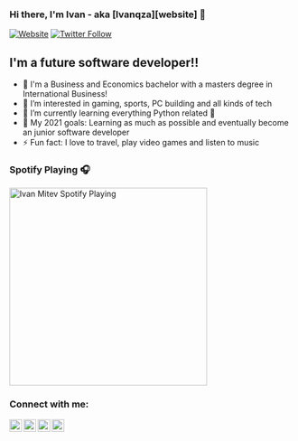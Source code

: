 ### Hi there, I'm Ivan - aka [Ivanqza][website] 👋

[![Website](https://img.shields.io/website?label=My/Instagram&style=for-the-badge&url=https%3A%2F%2FIvanqza)](https://www.instagram.com/ivanqza/)
[![Twitter Follow](https://img.shields.io/twitter/follow/Ivanqza?color=1DA1F2&logo=twitter&style=for-the-badge)](https://twitter.com/intent/follow?original_referer=https%3A%2F%2Fgithub.com%2Fivanqza&screen_name=ivanqza)

## I'm a future software developer!!

- 🔭 I'm a Business and Economics bachelor with a masters degree in International Business!
- 👀 I’m interested in gaming, sports, PC building and all kinds of tech
- 🌱 I’m currently learning everything Python related 🤣
- 🥅 My 2021 goals: Learning as much as possible and eventually become an junior software developer
- ⚡ Fun fact: I love to travel, play video games and listen to music

### Spotify Playing 🎧

[<img src="https://now-playing-ivanqza.vercel.app/api/spotify-playing" alt="Ivan Mitev Spotify Playing" width="350" />](https://open.spotify.com/user/ivanqza?si=7d3bae34d2824b56)

### Connect with me:

[<img align="left" alt="ivanqza | YouTube" width="22px" src="https://cdn.jsdelivr.net/npm/simple-icons@v3/icons/youtube.svg" />][youtube]
[<img align="left" alt="ivanqza | Twitter" width="22px" src="https://cdn.jsdelivr.net/npm/simple-icons@v3/icons/twitter.svg" />][twitter]
[<img align="left" alt="ivanqza | LinkedIn" width="22px" src="https://cdn.jsdelivr.net/npm/simple-icons@v3/icons/linkedin.svg" />][linkedin]
[<img align="left" alt="ivanqza | Instagram" width="22px" src="https://cdn.jsdelivr.net/npm/simple-icons@v3/icons/instagram.svg" />][instagram]

<br />

[twitter]: https://twitter.com/ivanqza
[youtube]: https://www.youtube.com/user/TheSaint1995
[instagram]: https://instagram.com/ivanqza
[linkedin]: https://www.linkedin.com/in/ivandmitev/
